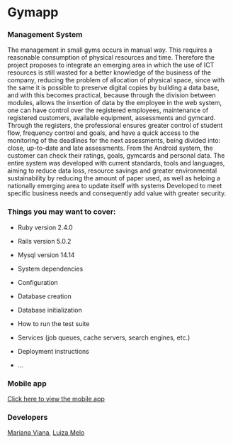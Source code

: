 # Gymapp
### Management System 

The  management in small gyms occurs in manual way. This requires a reasonable consumption of physical resources and time. Therefore the project proposes to integrate an emerging area in which the use of ICT resources is still wasted for a better knowledge of the business of the company, reducing the problem of allocation of physical space, since with the same it is possible to preserve digital copies by building a data base, and with this becomes practical, because through the division between modules, allows the insertion of data by the employee in the web system, one can have control over the registered employees, maintenance of registered customers, available equipment, assessments and gymcard. Through the registers, the professional ensures greater control of student flow, frequency control and goals, and have a quick access to the monitoring of the deadlines for the next assessments, being divided into: close, up-to-date and late assessments. From the Android system, the customer can check their ratings, goals, gymcards and personal data. The entire system was developed with current standards, tools and languages, aiming to reduce data loss, resource savings and greater environmental sustainability by reducing the amount of paper used, as well as helping a nationally emerging area to update itself with systems Developed to meet specific business needs and consequently add value with greater security.


### Things you may want to cover:

* Ruby version 2.4.0

* Rails version 5.0.2

* Mysql version 14.14 

* System dependencies

* Configuration

* Database creation

* Database initialization

* How to run the test suite

* Services (job queues, cache servers, search engines, etc.)

* Deployment instructions

* ...

### Mobile app
[Click here to view the mobile app](https://github.com/marianaviana/messy-react-native-app)

### Developers
[Mariana Viana](http://github.com/marianaviana),
[Luiza Melo](http://github.com/meloluiza)
